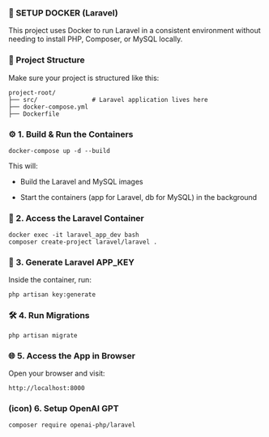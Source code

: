 ### 🐳 SETUP DOCKER (Laravel)

This project uses Docker to run Laravel in a consistent environment without needing to install PHP, Composer, or MySQL locally.

### 📁 Project Structure
Make sure your project is structured like this:

```
project-root/
├── src/               # Laravel application lives here
├── docker-compose.yml
├── Dockerfile
```

### ⚙️ 1. Build & Run the Containers
```
docker-compose up -d --build
```
This will:

- Build the Laravel and MySQL images

- Start the containers (app for Laravel, db for MySQL) in the background

### 🐚 2. Access the Laravel Container
```
docker exec -it laravel_app_dev bash
composer create-project laravel/laravel .
```

### 🔑 3. Generate Laravel APP_KEY

Inside the container, run:
```
php artisan key:generate
```

### 🛠 4. Run Migrations
```
php artisan migrate
```

### 🌐 5. Access the App in Browser

Open your browser and visit:
```
http://localhost:8000
```

### (icon) 6. Setup OpenAI GPT 

```
composer require openai-php/laravel
```